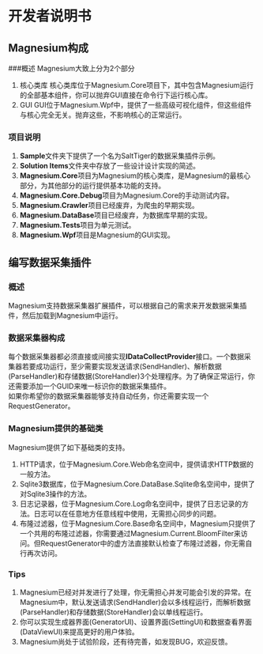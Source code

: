 # 开发者说明书

## Magnesium构成
###概述
Magnesium大致上分为2个部分
1. 核心类库
核心类库位于Magnesium.Core项目下，其中包含Magnesium运行的全部基本组件，你可以抛弃GUI直接在命令行下运行核心库。
2. GUI
GUI位于Magnesium.Wpf中，提供了一些高级可视化组件，但这些组件与核心完全无关。抛弃这些，不影响核心的正常运行。

### 项目说明
1. **Sample**文件夹下提供了一个名为SaltTiger的数据采集插件示例。
2. **Solution Items**文件夹中存放了一些设计设计实现的简述。
3. **Magnesium.Core**项目为Magnesium的核心类库，是Magnesium的最核心部分，为其他部分的运行提供基本功能的支持。
4. **Magnesium.Core.Debug**项目为Magnesium.Core的手动测试内容。
5. **Magnesium.Crawler**项目已经废弃，为爬虫的早期实现。
6. **Magnesium.DataBase**项目已经废弃，为数据库早期的实现。
7. **Magnesium.Tests**项目为单元测试。
8. **Magnesium.Wpf**项目是Magnesium的GUI实现。

## 编写数据采集插件
### 概述
Magnesium支持数据采集器扩展插件，可以根据自己的需求来开发数据采集插件，然后加载到Magnesium中运行。

### 数据采集器构成
每个数据采集器都必须直接或间接实现**IDataCollectProvider**接口。一个数据采集器若要成功运行，至少需要实现发送请求(SendHandler)、解析数据(ParseHandler)和存储数据(StoreHandler)3个处理程序。为了确保正常运行，你还需要添加一个GUID来唯一标识你的数据采集插件。  
如果你希望你的数据采集器能够支持自动任务，你还需要实现一个RequestGenerator。

### Magnesium提供的基础类
Magnesium提供了如下基础类的支持。
1. HTTP请求，位于Magnesium.Core.Web命名空间中，提供请求HTTP数据的一般方法。
2. Sqlite3数据库，位于Magnesium.Core.DataBase.Sqlite命名空间中，提供了对Sqlite3操作的方法。
3. 日志记录器，位于Magnesium.Core.Log命名空间中，提供了日志记录的方法。日志可以在任意地方任意线程中使用，无需担心同步的问题。
4. 布隆过滤器，位于Magnesium.Core.Base命名空间中，Magnesium只提供了一个共用的布隆过滤器，你需要通过Magnesium.Current.BloomFilter来访问。但RequestGenerator中的虚方法直接默认检查了布隆过滤器，你无需自行再次访问。

### Tips
1. Magnesium已经对并发进行了处理，你无需担心并发可能会引发的异常。在Magnesium中，默认发送请求(SendHandler)会以多线程运行，而解析数据(ParseHandler)和存储数据(StoreHandler)会以单线程运行。
2. 你可以实现生成器界面(GeneratorUI)、设置界面(SettingUI)和数据查看界面(DataViewUI)来提高更好的用户体验。
3. Magnesium尚处于试验阶段，还有待完善，如发现BUG，欢迎反馈。